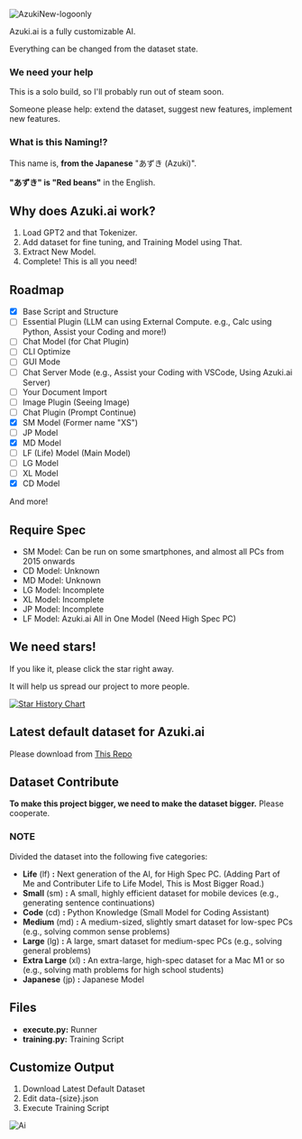 
![AzukiNew-logoonly](https://github.com/user-attachments/assets/7ab88d54-fcfb-491a-93b1-f90116c51967)

Azuki.ai is a fully customizable AI.

Everything can be changed from the dataset state.

### We need your help
This is a solo build, so I'll probably run out of steam soon.

Someone please help: extend the dataset, suggest new features, implement new features.

### What is this Naming!?
This name is, **from the Japanese** "あずき (Azuki)".

**"あずき" is "Red beans"** in the English.

## Why does Azuki.ai work?
1. Load GPT2 and that Tokenizer.
2. Add dataset for fine tuning, and Training Model using That.
3. Extract New Model.
4. Complete! This is all you need!

## Roadmap
- [x] Base Script and Structure
- [ ] Essential Plugin (LLM can using External Compute. e.g., Calc using Python, Assist your Coding and more!)
- [ ] Chat Model (for Chat Plugin)
- [ ] CLI Optimize
- [ ] GUI Mode
- [ ] Chat Server Mode (e.g., Assist your Coding with VSCode, Using Azuki.ai Server)
- [ ] Your Document Import
- [ ] Image Plugin (Seeing Image)
- [ ] Chat Plugin (Prompt Continue)
- [x] SM Model (Former name "XS")
- [ ] JP Model
- [x] MD Model
- [ ] LF (Life) Model (Main Model)
- [ ] LG Model
- [ ] XL Model
- [x] CD Model

And more!

## Require Spec
- SM Model: Can be run on some smartphones, and almost all PCs from 2015 onwards
- CD Model: Unknown
- MD Model: Unknown
- LG Model: Incomplete
- XL Model: Incomplete
- JP Model: Incomplete
- LF Model: Azuki.ai All in One Model (Need High Spec PC)

## We need stars!
If you like it, please click the star right away.

It will help us spread our project to more people.

[![Star History Chart](https://api.star-history.com/svg?repos=DiamondGotCat/Azuki.ai&type=Date)](https://star-history.com/#DiamondGotCat/Azuki.ai&Date)

## Latest default dataset for Azuki.ai
Please download from [This Repo](https://github.com/DiamondGotCat/Dataset-for-Azuki.ai)

## Dataset Contribute
**To make this project bigger, we need to make the dataset bigger.**
Please cooperate.

### NOTE
Divided the dataset into the following five categories:
- **Life** (lf) **:** Next generation of the AI, for High Spec PC. (Adding Part of Me and Contributer Life to Life Model, This is Most Bigger Road.)
- **Small** (sm) **:** A small, highly efficient dataset for mobile devices (e.g., generating sentence continuations)
- **Code** (cd) **:** Python Knowledge (Small Model for Coding Assistant)
- **Medium** (md) **:** A medium-sized, slightly smart dataset for low-spec PCs (e.g., solving common sense problems)
- **Large** (lg) **:** A large, smart dataset for medium-spec PCs (e.g., solving general problems)
- **Extra Large** (xl) **:** An extra-large, high-spec dataset for a Mac M1 or so (e.g., solving math problems for high school students)
- **Japanese** (jp) **:** Japanese Model

## Files
- **execute.py:** Runner
- **training.py:** Training Script

## Customize Output
1. Download Latest Default Dataset
2. Edit data-{size}.json
3. Execute Training Script

![Ai](https://github.com/user-attachments/assets/55e60e59-f2ae-44d2-a1e3-46de808b48fb)
